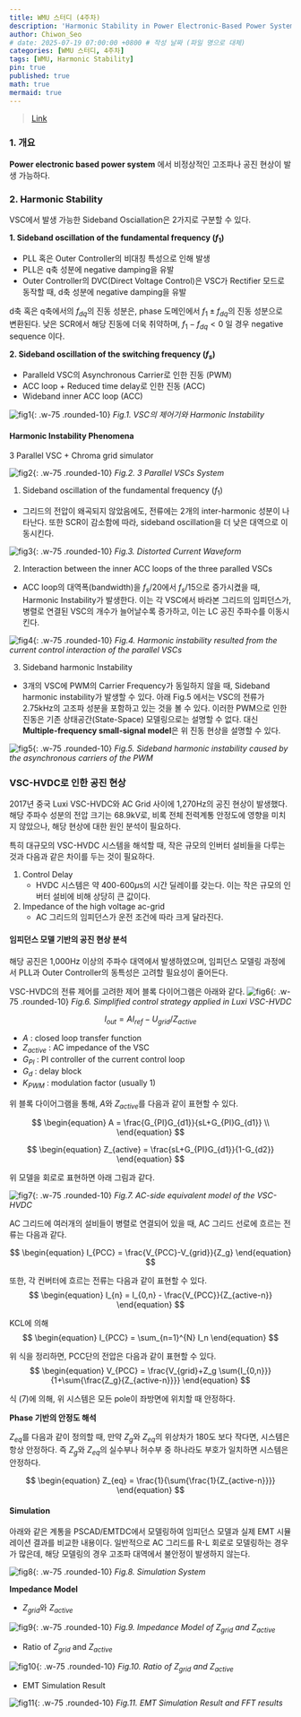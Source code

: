 ```yaml
---
title: WMU 스터디 (4주차)
description: 'Harmonic Stability in Power Electronic-Based Power Systems: Concept, Modeling, and Analysis & Analysis of Resonance Between a VSC-HVDC Converter and the AC Grid' 
author: Chiwon_Seo
# date: 2025-07-19 07:00:00 +0800 # 작성 날짜 (파일 명으로 대체)
categories: [WMU 스터디, 4주차]
tags: [WMU, Harmonic Stability]
pin: true
published: true
math: true
mermaid: true
---
```



> [Link](https://ieeexplore.ieee.org/document/8323197)

### 1. 개요
**Power electronic based power system** 에서 비정상적인 고조파나 공진 현상이 발생 가능하다.

### 2. Harmonic Stability
VSC에서 발생 가능한 Sideband Osciallation은 2가지로 구분할 수 있다.

**1. Sideband oscillation of the fundamental frequency ($f_1$)**
- PLL 혹은 Outer Controller의 비대칭 특성으로 인해 발생
- PLL은 q축 성분에 negative damping을 유발
- Outer Controller의 DVC(Direct Voltage Control)은 VSC가 Rectifier 모드로 동작할 때, d축 성분에 negative damping을 유발

d축 혹은 q축에서의 $f_{dq}$의 진동 성분은, phase 도메인에서 $f_1 \pm f_{dq}$의 진동 성분으로 변환된다. 낮은 SCR에서 해당 진동에 더욱 취약하며, $f_1 - f_{dq} < 0$ 일 경우 negative sequence 이다.

**2. Sideband oscillation of the switching frequency ($f_s$)**
- Paralleld VSC의 Asynchronous Carrier로 인한 진동 (PWM)
- ACC loop + Reduced time delay로 인한 진동 (ACC) 
- Wideband inner ACC loop (ACC)

![fig1](/images/2025-07-27-WMU-스터디-(4주차)/fig1.png){: .w-75 .rounded-10}
_Fig.1. VSC의 제어기와 Harmonic Instability_

#### Harmonic Instability Phenomena
3 Parallel VSC + Chroma grid simulator

![fig2](/images/2025-07-27-WMU-스터디-(4주차)/fig2.png){: .w-75 .rounded-10}
_Fig.2. 3 Parallel VSCs System_

1. Sideband oscillation of the fundamental frequency ($f_1$)

- 그리드의 전압이 왜곡되지 않았음에도, 전류에는 2개의 inter-harmonic 성분이 나타난다. 또한 SCR이 감소함에 따라, sideband oscillation을 더 낮은 대역으로 이동시킨다.

![fig3](/images/2025-07-27-WMU-스터디-(4주차)/fig3.png){: .w-75 .rounded-10}
_Fig.3. Distorted Current Waveform_

2. Interaction between the inner ACC loops of the three paralled VSCs
   
- ACC loop의 대역폭(bandwidth)을 $f_{s}/20$에서 $f_{s}/15$으로 증가시켰을 때, Harmonic Instability가 발생한다. 이는 각 VSC에서 바라본 그리드의 임피던스가, 병렬로 연결된 VSC의 개수가 늘어날수록 증가하고, 이는 LC 공진 주파수를 이동시킨다.

![fig4](/images/2025-07-27-WMU-스터디-(4주차)/fig4.png){: .w-75 .rounded-10}
_Fig.4. Harmonic instability resulted from the current control interaction of the parallel VSCs_

3. Sideband harmonic Instability

- 3개의 VSC에 PWM의 Carrier Frequency가 동일하지 않을 때, Sideband harmonic instability가 발생할 수 있다. 아래 Fig.5 에서는 VSC의 전류가 2.75kHz의 고조파 성분을 포함하고 있는 것을 볼 수 있다. 이러한 PWM으로 인한 진동은 기존 상태공간(State-Space) 모델링으로는 설명할 수 없다. 대신 **Multiple-frequency small-signal model**은 위 진동 현상을 설명할 수 있다.

![fig5](/images/2025-07-27-WMU-스터디-(4주차)/fig5.png){: .w-75 .rounded-10}
_Fig.5. Sideband harmonic instability caused by the asynchronous carriers of the PWM_

### VSC-HVDC로 인한 공진 현상

2017년 중국 Luxi VSC-HVDC와 AC Grid 사이에 1,270Hz의 공진 현상이 발생했다. 해당 주파수 성분의 전압 크기는 68.9kV로, 비록 전체 전력계통 안정도에 영향을 미치지 않았으나, 해당 현상에 대한 원인 분석이 필요하다.

특히 대규모의 VSC-HVDC 시스템을 해석할 때, 작은 규모의 인버터 설비들을 다루는 것과 다음과 같은 차이를 두는 것이 필요하다.

1. Control Delay
   - HVDC 시스템은 약 400-600$\mu$s의 시간 딜레이를 갖는다. 이는 작은 규모의 인버터 설비에 비해 상당히 큰 값이다.
2. Impedance of the high voltage ac-grid
   - AC 그리드의 임피던스가 운전 조건에 따라 크게 달라진다.


#### 임피던스 모델 기반의 공진 현상 분석

해당 공진은 1,000Hz 이상의 주파수 대역에서 발생하였으며, 임피던스 모델링 과정에서 PLL과 Outer Controller의 동특성은 고려할 필요성이 줄어든다.

VSC-HVDC의 전류 제어를 고려한 제어 블록 다이어그램은 아래와 같다.
![fig6](/images/2025-07-27-WMU-스터디-(4주차)/fig6.png){: .w-75 .rounded-10}
_Fig.6. Simplified control strategy applied in Luxi VSC-HVDC_

$$
\begin{equation}
I_{out}=AI_{ref} - U_{grid}/Z_{active}
\end{equation}
$$

- $A$ : closed loop transfer function
- $Z_{active}$ : AC impedance of the VSC
- $G_{PI}$ : PI controller of the current control loop
- $G_{d}$ : delay block
- $K_{PWM}$ : modulation factor (usually 1)

위 블록 다이어그램을 통해, $A$와 $Z_{active}$를 다음과 같이 표현할 수 있다.

$$
\begin{equation}
A = \frac{G_{PI}G_{d1}}{sL+G_{PI}G_{d1}} \\
\end{equation}
$$

$$
\begin{equation}
Z_{active} = \frac{sL+G_{PI}G_{d1}}{1-G_{d2}}
\end{equation}
$$

위 모델을 회로로 표현하면 아래 그림과 같다.

![fig7](/images/2025-07-27-WMU-스터디-(4주차)/fig7.png){: .w-75 .rounded-10}
_Fig.7. AC-side equivalent model of the VSC-HVDC_

AC 그리드에 여러개의 설비들이 병렬로 연결되어 있을 때, AC 그리드 선로에 흐르는 전류는 다음과 같다.

$$
\begin{equation}
I_{PCC} = \frac{V_{PCC}-V_{grid}}{Z_g}
\end{equation}
$$

또한, 각 컨버터에 흐르는 전류는 다음과 같이 표현할 수 있다.
$$
\begin{equation}
I_{n} = I_{0,n} - \frac{V_{PCC}}{Z_{active-n}}
\end{equation}
$$

KCL에 의해
$$
\begin{equation}
I_{PCC} = \sum_{n=1}^{N} I_n
\end{equation}
$$

위 식을 정리하면, PCC단의 전압은 다음과 같이 표현할 수 있다.
$$
\begin{equation}
V_{PCC} = \frac{V_{grid}+Z_g \sum{I_{0,n}}}{1+\sum{\frac{Z_g}{Z_{active-n}}}}
\end{equation}
$$

식 (7)에 의해, 위 시스템은 모든 pole이 좌방면에 위치할 때 안정하다. 

**Phase 기반의 안정도 해석**

$Z_{eq}$를 다음과 같이 정의할 때, 만약 $Z_g$와 $Z_{eq}$의 위상차가 180도 보다 작다면, 시스템은 항상 안정하다. 즉 $Z_g$와 $Z_{eq}$의 실수부나 허수부 중 하나라도 부호가 일치하면 시스템은 안정하다.

$$
\begin{equation}
Z_{eq} = \frac{1}{\sum{\frac{1}{Z_{active-n}}}}
\end{equation}
$$

#### Simulation

아래와 같은 계통을 PSCAD/EMTDC에서 모델링하여 임피던스 모델과 실제 EMT 시뮬레이션 결과를 비교한 내용이다. 일반적으로 AC 그리드를 R-L 회로로 모델링하는 경우가 많은데, 해당 모델링의 경우 고조파 대역에서 불안정이 발생하지 않는다.

![fig8](/images/2025-07-27-WMU-스터디-(4주차)/fig8.png){: .w-75 .rounded-10}
_Fig.8. Simulation System_

**Impedance Model**
- $Z_{grid}$와 $Z_{active}$

![fig9](/images/2025-07-27-WMU-스터디-(4주차)/fig9.png){: .w-75 .rounded-10}
_Fig.9. Impedance Model of $Z_{grid}$ and $Z_{active}$_

- Ratio of $Z_{grid}$ and $Z_{active}$
  
![fig10](/images/2025-07-27-WMU-스터디-(4주차)/fig10.png){: .w-75 .rounded-10}
_Fig.10. Ratio of $Z_{grid}$ and $Z_{active}$_

- EMT Simulation Result
  
![fig11](/images/2025-07-27-WMU-스터디-(4주차)/fig11.png){: .w-75 .rounded-10}
_Fig.11. EMT Simulation Result and FFT results_
